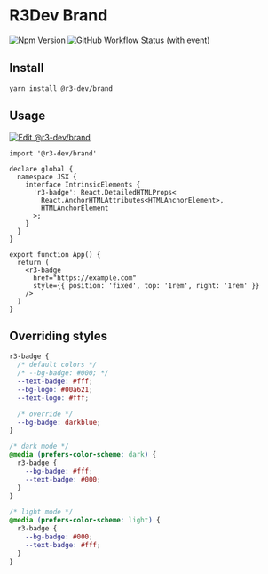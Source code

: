 # R3Dev Brand

![Npm Version](https://img.shields.io/npm/v/@r3-dev/brand)
![GitHub Workflow Status (with event)](https://img.shields.io/github/actions/workflow/status/crashmax-dev/r3dev-brand/npm-publish.yaml)

## Install

```
yarn install @r3-dev/brand
```

## Usage

[![Edit @r3-dev/brand](https://codesandbox.io/static/img/play-codesandbox.svg)](https://codesandbox.io/s/r3-dev-brand-z6f766?fontsize=14&hidenavigation=1&theme=dark)

```tsx
import '@r3-dev/brand'

declare global {
  namespace JSX {
    interface IntrinsicElements {
      'r3-badge': React.DetailedHTMLProps<
        React.AnchorHTMLAttributes<HTMLAnchorElement>,
        HTMLAnchorElement
      >;
    }
  }
}

export function App() {
  return (
    <r3-badge
      href="https://example.com"
      style={{ position: 'fixed', top: '1rem', right: '1rem' }}
    />
  )
}
```

## Overriding styles

```css
r3-badge {
  /* default colors */
  /* --bg-badge: #000; */
  --text-badge: #fff;
  --bg-logo: #00a621;
  --text-logo: #fff;

  /* override */
  --bg-badge: darkblue;
}

/* dark mode */
@media (prefers-color-scheme: dark) {
  r3-badge {
    --bg-badge: #fff;
    --text-badge: #000;
  }
}

/* light mode */
@media (prefers-color-scheme: light) {
  r3-badge {
    --bg-badge: #000;
    --text-badge: #fff;
  }
}

```